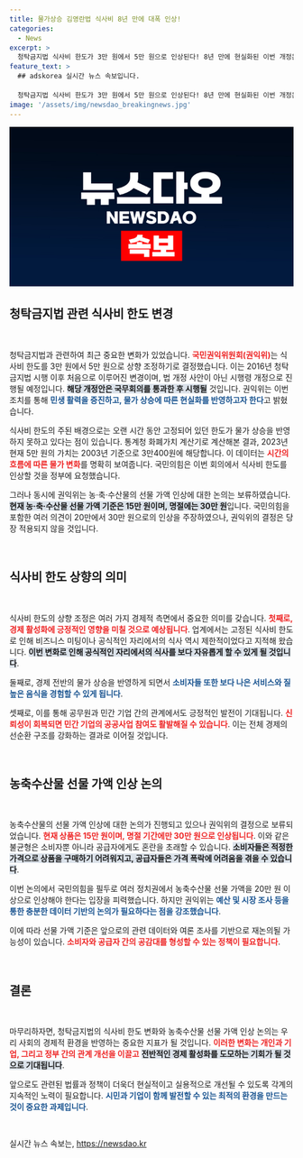 ```yaml
---
title: 물가상승 김영란법 식사비 8년 만에 대폭 인상!
categories:
  - News
excerpt: >
  청탁금지법 식사비 한도가 3만 원에서 5만 원으로 인상된다! 8년 만에 현실화된 이번 개정은 민생 활력의 새로운 전환점이 될 것으로 기대된다. 한편, 농축수산물 선물 가액 인상 논의는 계속 진행 중이다. 클릭해 자세한 내용을 확인하세요!
feature_text: >
  ## adskorea 실시간 뉴스 속보입니다.

  청탁금지법 식사비 한도가 3만 원에서 5만 원으로 인상된다! 8년 만에 현실화된 이번 개정은 민생 활력의 새로운 전환점이 될 것으로 기대된다. 한편, 농축수산물 선물 가액 인상 논의는 계속 진행 중이다. 클릭해 자세한 내용을 확인하세요!
image: '/assets/img/newsdao_breakingnews.jpg'
---
```


<p><img src="/assets/img/newsdao_breakingnews.jpg" alt="adskorea 속보" /></p>

<h2 data-ke-size="size26">청탁금지법 관련 식사비 한도 변경</h2>

<p data-ke-size="size16">&nbsp;</p>

<p>청탁금지법과 관련하여 최근 중요한 변화가 있었습니다. <b><span style="color: #ee2323;">국민권익위원회(권익위)</span></b>는 식사비 한도를 3만 원에서 5만 원으로 상향 조정하기로 결정했습니다. 이는 2016년 청탁금지법 시행 이후 처음으로 이루어진 변경이며, 법 개정 사안이 아닌 시행령 개정으로 진행될 예정입니다. <b><span style="background-color: #21538527;">해당 개정안은 국무회의를 통과한 후 시행될</span></b> 것입니다. 권익위는 이번 조치를 통해 <b><span style="color: #1a5490;">민생 활력을 증진하고, 물가 상승에 따른 현실화를 반영하고자 한다</span></b>고 밝혔습니다. </p>

<p>식사비 한도의 주된 배경으로는 오랜 시간 동안 고정되어 있던 한도가 물가 상승을 반영하지 못하고 있다는 점이 있습니다. 통계청 화폐가치 계산기로 계산해본 결과, 2023년 현재 5만 원의 가치는 2003년 기준으로 3만400원에 해당합니다. 이 데이터는 <b><span style="color: #ee2323;">시간의 흐름에 따른 물가 변화</span></b>를 명확히 보여줍니다. 국민의힘은 이번 회의에서 식사비 한도를 인상할 것을 정부에 요청했습니다. </p>

<p>그러나 동시에 권익위는 농·축·수산물의 선물 가액 인상에 대한 논의는 보류하였습니다. <b><span style="background-color: #21538527;">현재 농·축·수산물 선물 가액 기준은 15만 원이며, 명절에는 30만 원</span></b>입니다. 국민의힘을 포함한 여러 의견이 20만에서 30만 원으로의 인상을 주장하였으나, 권익위의 결정은 당장 적용되지 않을 것입니다. </p>

<p data-ke-size="size16">&nbsp;</p>

<h2 data-ke-size="size26">식사비 한도 상향의 의미</h2>

<p data-ke-size="size16">&nbsp;</p>

<p>식사비 한도의 상향 조정은 여러 가지 경제적 측면에서 중요한 의미를 갖습니다. <b><span style="color: #ee2323;">첫째로, 경제 활성화에 긍정적인 영향을 미칠 것으로 예상됩니다</span></b>. 업계에서는 고정된 식사비 한도로 인해 비즈니스 미팅이나 공식적인 자리에서의 식사 역시 제한적이었다고 지적해 왔습니다. <b><span style="background-color: #21538527;">이번 변화로 인해 공식적인 자리에서의 식사를 보다 자유롭게 할 수 있게 될 것입니다</span></b>. </p>

<p>둘째로, 경제 전반의 물가 상승을 반영하게 되면서 <b><span style="color: #1a5490;">소비자들 또한 보다 나은 서비스와 질 높은 음식을 경험할 수 있게 됩니다</span></b>. </p>

<p>셋째로, 이를 통해 공무원과 민간 기업 간의 관계에서도 긍정적인 발전이 기대됩니다. <b><span style="color: #ee2323;">신뢰성이 회복되면 민간 기업의 공공사업 참여도 활발해질 수 있습니다</span></b>. 이는 전체 경제의 선순환 구조를 강화하는 결과로 이어질 것입니다.</p>

<p data-ke-size="size16">&nbsp;</p>

<h2 data-ke-size="size26">농축수산물 선물 가액 인상 논의</h2>

<p data-ke-size="size16">&nbsp;</p>

<p>농축수산물의 선물 가액 인상에 대한 논의가 진행되고 있으나 권익위의 결정으로 보류되었습니다. <b><span style="color: #ee2323;">현재 상품은 15만 원이며, 명절 기간에만 30만 원으로 인상됩니다</span></b>. 이와 같은 불균형은 소비자뿐 아니라 공급자에게도 혼란을 초래할 수 있습니다. <b><span style="background-color: #21538527;">소비자들은 적정한 가격으로 상품을 구매하기 어려워지고, 공급자들은 가격 폭락에 어려움을 겪을 수 있습니다</span></b>.</p>

<p>이번 논의에서 국민의힘을 필두로 여러 정치권에서 농축수산물 선물 가액을 20만 원 이상으로 인상해야 한다는 입장을 피력했습니다. 하지만 권익위는 <b><span style="color: #1a5490;">예산 및 시장 조사 등을 통한 충분한 데이터 기반의 논의가 필요하다는 점을 강조했습니다</span></b>. </p>

<p>이에 따라 선물 가액 기준은 앞으로의 관련 데이터와 여론 조사를 기반으로 재논의될 가능성이 있습니다. <b><span style="color: #ee2323;">소비자와 공급자 간의 공감대를 형성할 수 있는 정책이 필요합니다</span></b>. </p>

<p data-ke-size="size16">&nbsp;</p>

<h2 data-ke-size="size26">결론</h2>

<p data-ke-size="size16">&nbsp;</p>

<p>마무리하자면, 청탁금지법의 식사비 한도 변화와 농축수산물 선물 가액 인상 논의는 우리 사회의 경제적 환경을 반영하는 중요한 지표가 될 것입니다. <b><span style="color: #ee2323;">이러한 변화는 개인과 기업, 그리고 정부 간의 관계 개선을 이끌고</span></b> <b><span style="background-color: #21538527;">전반적인 경제 활성화를 도모하는 기회가 될 것으로 기대됩니다</span></b>. </p>

<p>앞으로도 관련된 법률과 정책이 더욱더 현실적이고 실용적으로 개선될 수 있도록 각계의 지속적인 노력이 필요합니다. <b><span style="color: #1a5490;">시민과 기업이 함께 발전할 수 있는 최적의 환경을 만드는 것이 중요한 과제입니다</span></b>. </p>

<p data-ke-size="size16">&nbsp;</p>
실시간 뉴스 속보는, <a href="https://newsdao.kr" rel="dofollow">https://newsdao.kr</a>


